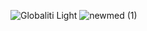 ![Globaliti Light](https://user-images.githubusercontent.com/101322338/184541097-2633bab3-02b0-43f7-a40d-4bdb8cca4534.svg)
![newmed (1)](https://user-images.githubusercontent.com/101322338/184541266-845394ac-91de-4a5d-8839-7621f4723846.svg)



